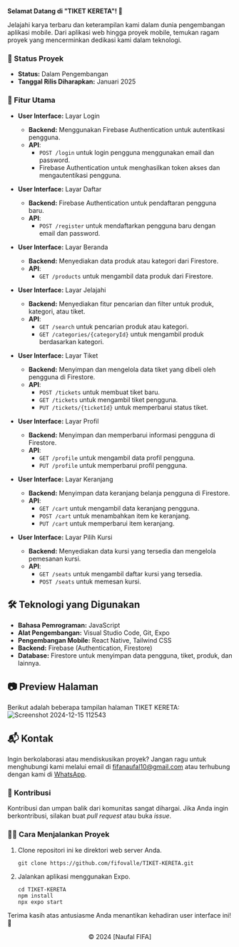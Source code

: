 **Selamat Datang di "TIKET KERETA"! 🚆**

Jelajahi karya terbaru dan keterampilan kami dalam dunia pengembangan aplikasi mobile. Dari aplikasi web hingga proyek mobile, temukan ragam proyek yang mencerminkan dedikasi kami dalam teknologi.

### 🚧 Status Proyek

- **Status:** Dalam Pengembangan
- **Tanggal Rilis Diharapkan:** Januari 2025

### 🚀 Fitur Utama

- **User Interface:** Layar Login

  - **Backend:** Menggunakan Firebase Authentication untuk autentikasi pengguna.
  - **API**:
    - `POST /login` untuk login pengguna menggunakan email dan password.
    - Firebase Authentication untuk menghasilkan token akses dan mengautentikasi pengguna.

- **User Interface:** Layar Daftar

  - **Backend:** Firebase Authentication untuk pendaftaran pengguna baru.
  - **API**:
    - `POST /register` untuk mendaftarkan pengguna baru dengan email dan password.

- **User Interface:** Layar Beranda

  - **Backend:** Menyediakan data produk atau kategori dari Firestore.
  - **API**:
    - `GET /products` untuk mengambil data produk dari Firestore.

- **User Interface:** Layar Jelajahi

  - **Backend:** Menyediakan fitur pencarian dan filter untuk produk, kategori, atau tiket.
  - **API**:
    - `GET /search` untuk pencarian produk atau kategori.
    - `GET /categories/{categoryId}` untuk mengambil produk berdasarkan kategori.

- **User Interface:** Layar Tiket

  - **Backend:** Menyimpan dan mengelola data tiket yang dibeli oleh pengguna di Firestore.
  - **API**:
    - `POST /tickets` untuk membuat tiket baru.
    - `GET /tickets` untuk mengambil tiket pengguna.
    - `PUT /tickets/{ticketId}` untuk memperbarui status tiket.

- **User Interface:** Layar Profil

  - **Backend:** Menyimpan dan memperbarui informasi pengguna di Firestore.
  - **API**:
    - `GET /profile` untuk mengambil data profil pengguna.
    - `PUT /profile` untuk memperbarui profil pengguna.

- **User Interface:** Layar Keranjang

  - **Backend:** Menyimpan data keranjang belanja pengguna di Firestore.
  - **API**:
    - `GET /cart` untuk mengambil data keranjang pengguna.
    - `POST /cart` untuk menambahkan item ke keranjang.
    - `PUT /cart` untuk memperbarui item keranjang.

- **User Interface:** Layar Pilih Kursi
  - **Backend:** Menyediakan data kursi yang tersedia dan mengelola pemesanan kursi.
  - **API**:
    - `GET /seats` untuk mengambil daftar kursi yang tersedia.
    - `POST /seats` untuk memesan kursi.

## 🛠️ Teknologi yang Digunakan

- **Bahasa Pemrograman:** JavaScript
- **Alat Pengembangan:** Visual Studio Code, Git, Expo
- **Pengembangan Mobile:** React Native, Tailwind CSS
- **Backend:** Firebase (Authentication, Firestore)
- **Database:** Firestore untuk menyimpan data pengguna, tiket, produk, dan lainnya.

## 📷 Preview Halaman

Berikut adalah beberapa tampilan halaman TIKET KERETA:
![Screenshot 2024-12-15 112543](https://github.com/user-attachments/assets/052958d7-4946-4464-a404-11beeffd9a68)

## 📬 Kontak

Ingin berkolaborasi atau mendiskusikan proyek? Jangan ragu untuk menghubungi kami melalui email di [fifanaufal10@gmail.com](mailto:fifanaufal10@gmail.com) atau terhubung dengan kami di [WhatsApp](https://wa.me/+6282318334287).

### 🙏 Kontribusi

Kontribusi dan umpan balik dari komunitas sangat dihargai. Jika Anda ingin berkontribusi, silakan buat _pull request_ atau buka _issue_.

### 👨‍💻 Cara Menjalankan Proyek

1. Clone repositori ini ke direktori web server Anda.

   ```
   git clone https://github.com/fifovalle/TIKET-KERETA.git
   ```

2. Jalankan aplikasi menggunakan Expo.

   ```
   cd TIKET-KERETA
   npm install
   npx expo start
   ```

Terima kasih atas antusiasme Anda menantikan kehadiran user interface ini! 🙌

<div align="center">
  &copy; 2024 [Naufal FIFA]
</div>
